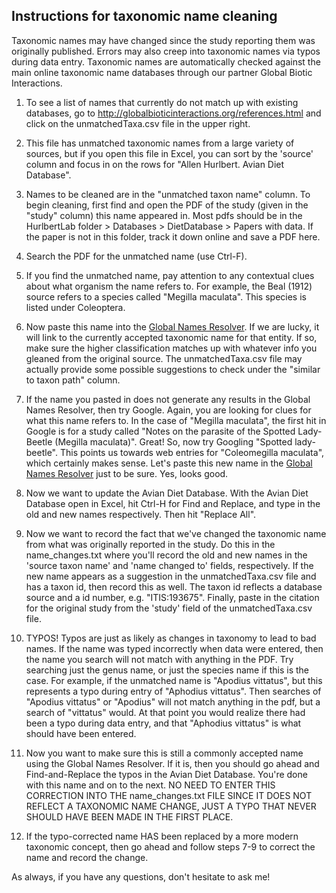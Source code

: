 ## Instructions for taxonomic name cleaning

Taxonomic names may have changed since the study reporting them was originally
published. Errors may also creep into taxonomic names via typos during data
entry. Taxonomic names are automatically checked against the main online
taxonomic name databases through our partner Global Biotic Interactions.

1) To see a list of names that currently do not match up with existing databases,
go to http://globalbioticinteractions.org/references.html and click on the
unmatchedTaxa.csv file in the upper right.

2) This file has unmatched taxonomic names from a large variety of sources, but 
if you open this file in Excel, you can sort by the 'source' column and focus
in on the rows for "Allen Hurlbert. Avian Diet Database".

3) Names to be cleaned are in the "unmatched taxon name" column. To begin cleaning,
first find and open the PDF of the study (given in the "study" column) this name 
appeared in. Most pdfs should be in the HurlbertLab folder > Databases > DietDatabase >
 Papers with data. If the paper is not in this folder, track it down online and 
save a PDF here.

4) Search the PDF for the unmatched name (use Ctrl-F). 

5) If you find the unmatched name, pay attention to any contextual clues about 
what organism the name refers to. For example, the Beal (1912) source refers to a
species called "Megilla maculata". This species is listed under Coleoptera.

6) Now paste this name into the [Global Names Resolver](http://resolver.globalnames.org/).
If we are lucky, it will link to the currently accepted taxonomic name for that entity.
If so, make sure the higher classification matches up with whatever info you gleaned
from the original source. The unmatchedTaxa.csv file may actually provide some
possible suggestions to check under the "similar to taxon path" column.

7) If the name you pasted in does not generate any results in the Global Names Resolver,
then try Google. Again, you are looking for clues for what this name refers to. In the 
case of "Megilla maculata", the first hit in Google is for a study called "Notes on the
parasite of the Spotted Lady-Beetle (Megilla maculata)". Great! So, now try Googling
"Spotted lady-beetle". This points us towards web entries for "Coleomegilla maculata", which
certainly makes sense. Let's paste this new name in the [Global Names Resolver](http://resolver.globalnames.org/)
just to be sure. Yes, looks good.

8) Now we want to update the Avian Diet Database. With the Avian Diet Database open 
in Excel, hit Ctrl-H for Find and Replace, and type in the old and new names respectively. 
Then hit "Replace All".

9) Now we want to record the fact that we've changed the taxonomic name from what
was originally reported in the study. Do this in the name_changes.txt where you'll
record the old and new names in the 'source taxon name' and 'name changed to' fields,
respectively. If the new name appears as a suggestion in the unmatchedTaxa.csv file
and has a taxon id, then record this as well. The taxon id reflects a database source
and a id number, e.g. "ITIS:193675". Finally, paste in the citation for the original
study from the 'study' field of the unmatchedTaxa.csv file.

10) TYPOS! Typos are just as likely as changes in taxonomy to lead to bad names. 
If the name was typed incorrectly when data were entered, then the name you search
will not match with anything in the PDF. Try searching just the genus name, or just 
the species name if this is the case. For example, if the unmatched name is "Apodius 
vittatus", but this represents a typo during entry of "Aphodius vittatus". Then 
searches of "Apodius vittatus" or "Apodius" will not match anything in the pdf, but 
a search of "vittatus" would. At that point you would realize there had been a typo 
during data entry, and that "Aphodius vittatus" is what should have been entered.

11) Now you want to make sure this is still a commonly accepted name using the Global
Names Resolver. If it is, then you should go ahead and Find-and-Replace the typos in
the Avian Diet Database. You're done with this name and on to the next. NO NEED TO
ENTER THIS CORRECTION INTO THE name_changes.txt FILE SINCE IT DOES NOT REFLECT A
TAXONOMIC NAME CHANGE, JUST A TYPO THAT NEVER SHOULD HAVE BEEN MADE IN THE FIRST PLACE.

12) If the typo-corrected name HAS been replaced by a more modern taxonomic concept, 
then go ahead and follow steps 7-9 to correct the name and record the change.

As always, if you have any questions, don't hesitate to ask me!
